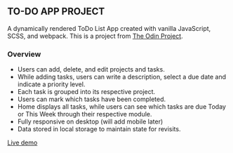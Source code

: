 ## TO-DO APP PROJECT

A dynamically rendered ToDo List App created with vanilla JavaScript, SCSS, and webpack. This is a project from <a href="https://www.theodinproject.com/lessons/node-path-javascript-todo-list#project-solution">The Odin Project</a>. 

### Overview
- Users can add, delete, and edit projects and tasks.
- While adding tasks, users can write a description, select a due date and indicate a priority level.
- Each task is grouped into its respective project.
- Users can mark which tasks have been completed.
- Home displays all tasks, while users can see which tasks are due Today or This Week through their respective module.
- Fully responsive on desktop (will add mobile later)
- Data stored in local storage to maintain state for revisits. 

<a href="https://kmak134.github.io/TOP_Todo/">Live demo</a>

